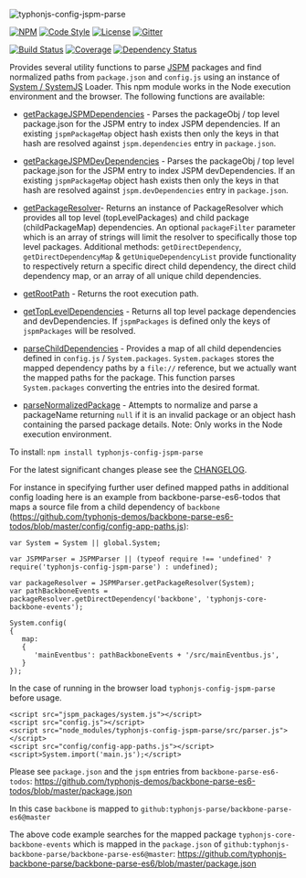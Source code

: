 ![typhonjs-config-jspm-parse](http://i.imgur.com/juoSdh4.png)

[![NPM](https://img.shields.io/npm/v/typhonjs-config-jspm-parse.svg?label=npm)](https://www.npmjs.com/package/typhonjs-config-jspm-parse)
[![Code Style](https://img.shields.io/badge/code%20style-allman-yellowgreen.svg?style=flat)](https://en.wikipedia.org/wiki/Indent_style#Allman_style)
[![License](https://img.shields.io/badge/license-MPLv2-yellowgreen.svg?style=flat)](https://github.com/typhonjs-node-jspm/typhonjs-config-jspm-parse/blob/master/LICENSE)
[![Gitter](https://img.shields.io/gitter/room/typhonjs/TyphonJS.svg)](https://gitter.im/typhonjs/TyphonJS)

[![Build Status](https://travis-ci.org/typhonjs-node-jspm/typhonjs-config-jspm-parse.svg?branch=master)](https://travis-ci.org/typhonjs-node-jspm/typhonjs-config-jspm-parse)
[![Coverage](https://img.shields.io/codecov/c/github/typhonjs-node-jspm/typhonjs-config-jspm-parse.svg)](https://codecov.io/github/typhonjs-node-jspm/typhonjs-config-jspm-parse)
[![Dependency Status](https://www.versioneye.com/user/projects/56ddc9524839f70035207c1a/badge.svg?style=flat)](https://www.versioneye.com/user/projects/56ddc9524839f70035207c1a)

Provides several utility functions to parse [JSPM](http://jspm.io/) packages and find normalized paths
from `package.json` and `config.js` using an instance of [System / SystemJS](https://github.com/systemjs/systemjs) Loader. This npm module works in the
Node execution environment and the browser. The following functions are available:

- [getPackageJSPMDependencies](https://github.com/typhonjs-node-jspm/typhonjs-config-jspm-parse/blob/master/src/parser.js#L90) - Parses the packageObj / top level package.json for the JSPM entry to index JSPM dependencies. If an existing `jspmPackageMap` object hash exists then only the keys in that hash are resolved against `jspm.dependencies` entry in `package.json`.

- [getPackageJSPMDevDependencies](https://github.com/typhonjs-node-jspm/typhonjs-config-jspm-parse/blob/master/src/parser.js#L149) - Parses the packageObj / top level package.json for the JSPM entry to index JSPM devDependencies. If an existing `jspmPackageMap` object hash exists then only the keys in that hash are resolved against `jspm.devDependencies` entry in `package.json`.

- [getPackageResolver](https://github.com/typhonjs-node-jspm/typhonjs-config-jspm-parse/blob/master/src/parser.js#L208)- Returns an instance of PackageResolver which provides all top level (topLevelPackages) and
child package (childPackageMap) dependencies. An optional `packageFilter` parameter which is an array of strings will
limit the resolver to specifically those top level packages. Additional methods: `getDirectDependency`,
`getDirectDependencyMap` & `getUniqueDependencyList` provide functionality to respectively return
a specific direct child dependency, the direct child dependency map, or an array of all unique child dependencies.

- [getRootPath](https://github.com/typhonjs-node-jspm/typhonjs-config-jspm-parse/blob/master/src/parser.js#L358) - Returns the root execution path.

- [getTopLevelDependencies](https://github.com/typhonjs-node-jspm/typhonjs-config-jspm-parse/blob/master/src/parser.js#L409) - Returns all top level package dependencies and devDependencies. If `jspmPackages` is
defined only the keys of `jspmPackages` will be resolved.

- [parseChildDependencies](https://github.com/typhonjs-node-jspm/typhonjs-config-jspm-parse/blob/master/src/parser.js#L434) - Provides a map of all child dependencies defined in `config.js` / `System.packages`.
`System.packages` stores the mapped dependency paths by a `file://` reference, but we actually want the mapped paths
for the package. This function parses `System.packages` converting the entries into the desired format.

- [parseNormalizedPackage](https://github.com/typhonjs-node-jspm/typhonjs-config-jspm-parse/blob/master/src/parser.js#L478) - Attempts to normalize and parse a packageName returning `null` if it is an invalid package
or an object hash
containing the parsed package details. Note: Only works in the Node execution environment.

To install: `npm install typhonjs-config-jspm-parse`

For the latest significant changes please see the [CHANGELOG](https://github.com/typhonjs-node-jspm/typhonjs-config-jspm-parse/blob/master/CHANGELOG.md).

For instance in specifying further user defined mapped paths in additional config loading here is an example
from backbone-parse-es6-todos that maps a source file from a child dependency of `backbone`
(https://github.com/typhonjs-demos/backbone-parse-es6-todos/blob/master/config/config-app-paths.js):
```
var System = System || global.System;

var JSPMParser = JSPMParser || (typeof require !== 'undefined' ? require('typhonjs-config-jspm-parse') : undefined);

var packageResolver = JSPMParser.getPackageResolver(System);
var pathBackboneEvents = packageResolver.getDirectDependency('backbone', 'typhonjs-core-backbone-events');

System.config(
{
   map:
   {
      'mainEventbus': pathBackboneEvents + '/src/mainEventbus.js',
   }
});
```

In the case of running in the browser load `typhonjs-config-jspm-parse` before usage.
```
<script src="jspm_packages/system.js"></script>
<script src="config.js"></script>
<script src="node_modules/typhonjs-config-jspm-parse/src/parser.js"></script>
<script src="config/config-app-paths.js"></script>
<script>System.import('main.js');</script>
```

Please see `package.json` and the `jspm` entries from `backbone-parse-es6-todos`:
https://github.com/typhonjs-demos/backbone-parse-es6-todos/blob/master/package.json

In this case `backbone` is mapped to `github:typhonjs-parse/backbone-parse-es6@master`

The above code example searches for the mapped package `typhonjs-core-backbone-events` which is mapped
in the `package.json` of `github:typhonjs-backbone-parse/backbone-parse-es6@master`:
https://github.com/typhonjs-backbone-parse/backbone-parse-es6/blob/master/package.json
